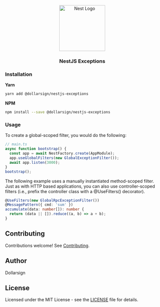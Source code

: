 <h1 align="center"></h1>

<div align="center">
  <a href="http://nestjs.com/" target="_blank">
    <img src="https://nestjs.com/img/logo_text.svg" width="150" alt="Nest Logo" />
  </a>
</div>

<h3 align="center">NestJS Exceptions</h3>

### Installation

**Yarn**

```bash
yarn add @dollarsign/nestjs-exceptions
```

**NPM**

```bash
npm install --save @dollarsign/nestjs-exceptions
```

### Usage

To create a global-scoped filter, you would do the following:

```typescript
// main.ts
async function bootstrap() {
  const app = await NestFactory.create(AppModule);
  app.useGlobalFilters(new GlobalExceptionFilter());
  await app.listen(3000);
}
bootstrap();
```

The following example uses a manually instantiated method-scoped filter. Just as with HTTP based applications, you can also use controller-scoped filters (i.e., prefix the controller class with a @UseFilters() decorator).

```typescript
@UseFilters(new GlobalRpcExceptionFilter())
@MessagePattern({ cmd: 'sum' })
accumulate(data: number[]): number {
  return (data || []).reduce((a, b) => a + b);
}

```

## Contributing

Contributions welcome! See [Contributing](CONTRIBUTING.md).

## Author

Dollarsign

## License

Licensed under the MIT License - see the [LICENSE](LICENSE) file for details.
